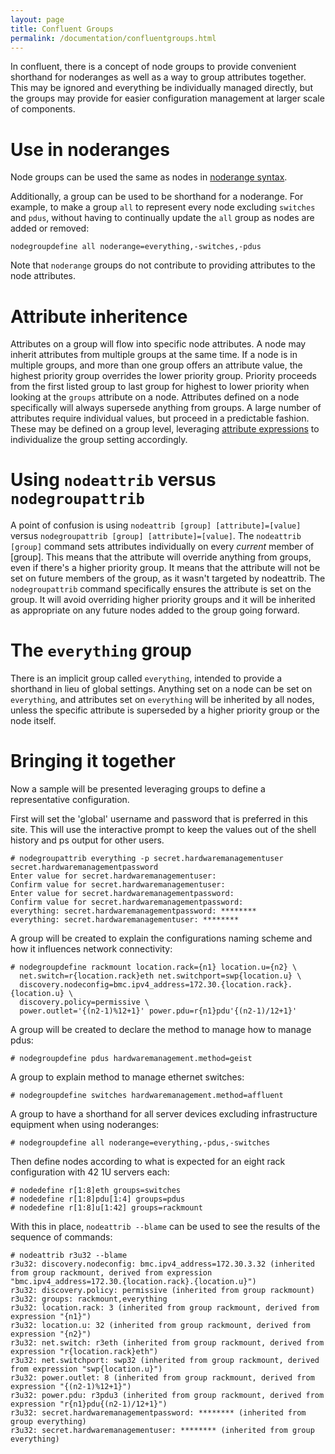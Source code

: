 ```yaml
---
layout: page
title: Confluent Groups
permalink: /documentation/confluentgroups.html
---
```


In confluent, there is a concept of node groups to provide convenient shorthand for noderanges as well as 
a way to group attributes together.  This may be ignored and everything be individually managed directly,
but the groups may provide for easier configuration management at larger scale of components.

# Use in noderanges

Node groups can be used the same as nodes in [noderange syntax](../manuals/noderange.md).  

Additionally, a group can be used to be shorthand for a noderange.  For example, to make a group `all` to represent every node
excluding `switches` and `pdus`, without having to continually update the `all` group as nodes are added or removed:

    nodegroupdefine all noderange=everything,-switches,-pdus

Note that `noderange` groups do not contribute to providing attributes to the node attributes.

# Attribute inheritence

Attributes on a group will flow into specific node attributes.  A node may inherit attributes from multiple groups at the same time.  If a node is in multiple groups, and more than one group offers an attribute value, the highest priority group overrides the lower priority group.  Priority proceeds from the first listed group to last group for highest to lower priority when looking at the `groups` attribute on a node.  Attributes defined on a node specifically will always supersede anything from groups.  A
large number of attributes require individual values, but proceed in a predictable fashion.  These may be defined on a group level, leveraging [attribute expressions](../user_reference/attributeexpressions.md) to individualize the
group setting accordingly.

# Using `nodeattrib` versus `nodegroupattrib`

A point of confusion is using `nodeattrib [group] [attribute]=[value]` versus `nodegroupattrib [group] [attribute]=[value]`.
The `nodeattrib [group]` command sets attributes individually on every *current* member of [group].  This means that the attribute will override anything from groups, even if there's a higher priority group.  It means that the attribute will not be set
on future members of the group, as it wasn't targeted by nodeattrib.  The `nodegroupattrib` command specifically ensures the attribute is set on the group.  It will avoid overriding higher priority groups and it will be inherited as appropriate on any
future nodes added to the group going forward.

# The `everything` group

There is an implicit group called `everything`, intended to provide a shorthand in lieu of global settings.  Anything set
on a node can be set on `everything`, and attributes set on `everything` will be inherited by all nodes, unless the specific attribute is superseded by a higher priority group or the node itself.

# Bringing it together

Now a sample will be presented leveraging groups to define a representative configuration.

First will set the 'global' username and password that is preferred in this site.  This will use the interactive prompt to
keep the values out of the shell history and ps output for other users.

    # nodegroupattrib everything -p secret.hardwaremanagementuser secret.hardwaremanagementpassword
    Enter value for secret.hardwaremanagementuser:
    Confirm value for secret.hardwaremanagementuser:
    Enter value for secret.hardwaremanagementpassword:
    Confirm value for secret.hardwaremanagementpassword:
    everything: secret.hardwaremanagementpassword: ********
    everything: secret.hardwaremanagementuser: ********

A group will be created to explain the configurations naming scheme and how it influences network connectivity:

    # nodegroupdefine rackmount location.rack={n1} location.u={n2} \
      net.switch=r{location.rack}eth net.switchport=swp{location.u} \
      discovery.nodeconfig=bmc.ipv4_address=172.30.{location.rack}.{location.u} \
      discovery.policy=permissive \
      power.outlet='{(n2-1)%12+1}' power.pdu=r{n1}pdu'{(n2-1)/12+1}'

A group will be created to declare the method to manage how to manage pdus:

    # nodegroupdefine pdus hardwaremanagement.method=geist

A group to explain method to manage ethernet switches:

    # nodegroupdefine switches hardwaremanagement.method=affluent

A group to have a shorthand for all server devices excluding infrastructure equipment when using noderanges:

    # nodegroupdefine all noderange=everything,-pdus,-switches

Then define nodes according to what is expected for an eight rack configuration with 42 1U servers each:

    # nodedefine r[1:8]eth groups=switches
    # nodedefine r[1:8]pdu[1:4] groups=pdus
    # nodedefine r[1:8]u[1:42] groups=rackmount

With this in place, `nodeattrib --blame` can be used to see the results of the sequence of commands:

    # nodeattrib r3u32 --blame
    r3u32: discovery.nodeconfig: bmc.ipv4_address=172.30.3.32 (inherited from group rackmount, derived from expression "bmc.ipv4_address=172.30.{location.rack}.{location.u}")
    r3u32: discovery.policy: permissive (inherited from group rackmount)
    r3u32: groups: rackmount,everything
    r3u32: location.rack: 3 (inherited from group rackmount, derived from expression "{n1}")
    r3u32: location.u: 32 (inherited from group rackmount, derived from expression "{n2}")
    r3u32: net.switch: r3eth (inherited from group rackmount, derived from expression "r{location.rack}eth")
    r3u32: net.switchport: swp32 (inherited from group rackmount, derived from expression "swp{location.u}")
    r3u32: power.outlet: 8 (inherited from group rackmount, derived from expression "{(n2-1)%12+1}")
    r3u32: power.pdu: r3pdu3 (inherited from group rackmount, derived from expression "r{n1}pdu{(n2-1)/12+1}")
    r3u32: secret.hardwaremanagementpassword: ******** (inherited from group everything)
    r3u32: secret.hardwaremanagementuser: ******** (inherited from group everything)


